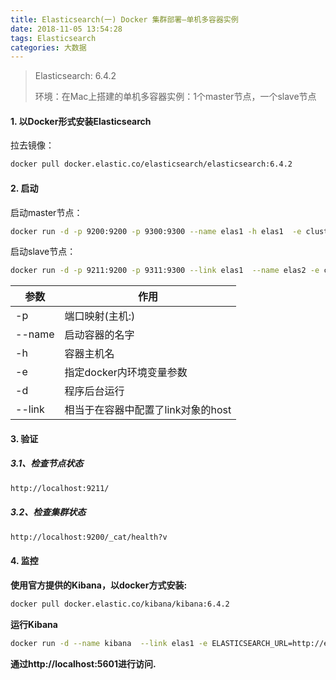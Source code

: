 ```yaml
---
title: Elasticsearch(一) Docker 集群部署—单机多容器实例
date: 2018-11-05 13:54:28
tags: Elasticsearch
categories: 大数据
---
```


> Elasticsearch: 6.4.2
>
> 环境：在Mac上搭建的单机多容器实例：1个master节点，一个slave节点



#### 1. 以Docker形式安装Elasticsearch

拉去镜像：

```bash
docker pull docker.elastic.co/elasticsearch/elasticsearch:6.4.2
```

#### 2. 启动

启动master节点：

```bash
docker run -d -p 9200:9200 -p 9300:9300 --name elas1 -h elas1  -e cluster.name=lookout-es -e ES_JAVA_OPTS="-Xms512m -Xmx512m" -e xpack.security.enabled=false docker.elastic.co/elasticsearch/elasticsearch:6.4.2
```

启动slave节点：

```bash
docker run -d -p 9211:9200 -p 9311:9300 --link elas1  --name elas2 -e cluster.name=lookout-es -e ES_JAVA_OPTS="-Xms512m -Xmx512m" -e xpack.security.enabled=false -e discovery.zen.ping.unicast.hosts=elas1 docker.elastic.co/elasticsearch/elasticsearch:6.4.2
```



| 参数   | 作用                               |
| ------ | ---------------------------------- |
| -p     | 端口映射(主机:)                    |
| --name | 启动容器的名字                     |
| -h     | 容器主机名                         |
| -e     | 指定docker内环境变量参数           |
| -d     | 程序后台运行                       |
| --link | 相当于在容器中配置了link对象的host |



#### 3. 验证

##### 3.1、检查节点状态

```bash
http://localhost:9211/
```

##### 3.2、检查集群状态

```bash
http://localhost:9200/_cat/health?v
```

#### 4. 监控

**使用官方提供的Kibana，以docker方式安装:**

```bash
docker pull docker.elastic.co/kibana/kibana:6.4.2
```

**运行Kibana**

```bash
docker run -d --name kibana  --link elas1 -e ELASTICSEARCH_URL=http://elas1:9200 -p 5601:5601 docker.elastic.co/kibana/kibana:6.4.2
```

**通过http://localhost:5601进行访问.**

 